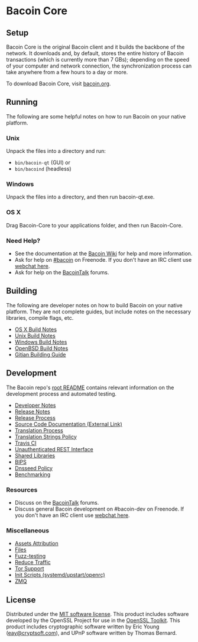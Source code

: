 Bacoin Core
=============

Setup
---------------------
Bacoin Core is the original Bacoin client and it builds the backbone of the network. It downloads and, by default, stores the entire history of Bacoin transactions (which is currently more than 7 GBs); depending on the speed of your computer and network connection, the synchronization process can take anywhere from a few hours to a day or more.

To download Bacoin Core, visit [bacoin.org](https://bacoin.org).

Running
---------------------
The following are some helpful notes on how to run Bacoin on your native platform.

### Unix

Unpack the files into a directory and run:

- `bin/bacoin-qt` (GUI) or
- `bin/bacoind` (headless)

### Windows

Unpack the files into a directory, and then run bacoin-qt.exe.

### OS X

Drag Bacoin-Core to your applications folder, and then run Bacoin-Core.

### Need Help?

* See the documentation at the [Bacoin Wiki](https://bacoin.info/)
for help and more information.
* Ask for help on [#bacoin](http://webchat.freenode.net?channels=bacoin) on Freenode. If you don't have an IRC client use [webchat here](http://webchat.freenode.net?channels=bacoin).
* Ask for help on the [BacoinTalk](https://bacointalk.io/) forums.

Building
---------------------
The following are developer notes on how to build Bacoin on your native platform. They are not complete guides, but include notes on the necessary libraries, compile flags, etc.

- [OS X Build Notes](build-osx.md)
- [Unix Build Notes](build-unix.md)
- [Windows Build Notes](build-windows.md)
- [OpenBSD Build Notes](build-openbsd.md)
- [Gitian Building Guide](gitian-building.md)

Development
---------------------
The Bacoin repo's [root README](/README.md) contains relevant information on the development process and automated testing.

- [Developer Notes](developer-notes.md)
- [Release Notes](release-notes.md)
- [Release Process](release-process.md)
- [Source Code Documentation (External Link)](https://dev.visucore.com/bacoin/doxygen/)
- [Translation Process](translation_process.md)
- [Translation Strings Policy](translation_strings_policy.md)
- [Travis CI](travis-ci.md)
- [Unauthenticated REST Interface](REST-interface.md)
- [Shared Libraries](shared-libraries.md)
- [BIPS](bips.md)
- [Dnsseed Policy](dnsseed-policy.md)
- [Benchmarking](benchmarking.md)

### Resources
* Discuss on the [BacoinTalk](https://bacointalk.io/) forums.
* Discuss general Bacoin development on #bacoin-dev on Freenode. If you don't have an IRC client use [webchat here](http://webchat.freenode.net/?channels=bacoin-dev).

### Miscellaneous
- [Assets Attribution](assets-attribution.md)
- [Files](files.md)
- [Fuzz-testing](fuzzing.md)
- [Reduce Traffic](reduce-traffic.md)
- [Tor Support](tor.md)
- [Init Scripts (systemd/upstart/openrc)](init.md)
- [ZMQ](zmq.md)

License
---------------------
Distributed under the [MIT software license](/COPYING).
This product includes software developed by the OpenSSL Project for use in the [OpenSSL Toolkit](https://www.openssl.org/). This product includes
cryptographic software written by Eric Young ([eay@cryptsoft.com](mailto:eay@cryptsoft.com)), and UPnP software written by Thomas Bernard.
